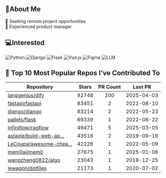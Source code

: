 ## 💫About Me 
👯 Seeking remote project opportunities   
🌱 Experienced product manager

## 💻Interested
![Python](https://img.shields.io/badge/python-3670A0?style=for-the-badge&logo=python&logoColor=ffdd54) ![Django](https://img.shields.io/badge/django-%23092E20.svg?style=for-the-badge&logo=django&logoColor=white) ![Flask](https://img.shields.io/badge/flask-%23000.svg?style=for-the-badge&logo=flask&logoColor=white) ![Vue.js](https://img.shields.io/badge/vuejs-%2335495e.svg?style=for-the-badge&logo=vuedotjs&logoColor=%234FC08D)  ![Figma](https://img.shields.io/badge/figma-%23F24E1E.svg?style=for-the-badge&logo=figma&logoColor=white) ![LLM](https://img.shields.io/badge/LLM-%23412991.svg?style=for-the-badge&logo=openai&logoColor=white)

## 🌟 Top 10 Most Popular Repos I've Contributed To

| Repository | Stars | PR Count | Last PR |
|-----|:---:|:---:|:---:|
| [langgenius/dify](https://github.com/langgenius/dify) | 92748 | 200 | 2025-04-03 |
| [fastapi/fastapi](https://github.com/fastapi/fastapi) | 83451 | 2 | 2022-08-10 |
| [django/django](https://github.com/django/django) | 83214 | 2 | 2022-05-23 |
| [pallets/flask](https://github.com/pallets/flask) | 69339 | 1 | 2022-08-22 |
| [infiniflow/ragflow](https://github.com/infiniflow/ragflow) | 49471 | 5 | 2025-03-05 |
| [astaxie/build-web-ap...](https://github.com/astaxie/build-web-application-with-golang) | 43516 | 2 | 2019-09-16 |
| [LeCoupa/awesome-chea...](https://github.com/LeCoupa/awesome-cheatsheets) | 42226 | 1 | 2022-05-09 |
| [mem0ai/mem0](https://github.com/mem0ai/mem0) | 27675 | 1 | 2025-01-06 |
| [wangzheng0822/algo](https://github.com/wangzheng0822/algo) | 23043 | 1 | 2018-12-25 |
| [lewagon/dotfiles](https://github.com/lewagon/dotfiles) | 21173 | 1 | 2020-07-02 |

